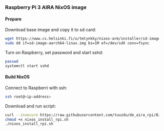 ### Raspberry Pi 3 AIRA NixOS image

#### Prepare
Download base image and copy it to sd card:
```sh
wget https://www.cs.helsinki.fi/u/tmtynkky/nixos-arm/installer/sd-image-aarch64-linux.img
sudo dd if=sd-image-aarch64-linux.img bs=1M of=/dev/sdX conv=fsync
```
Turn on Raspberry, set password and start sshd:
```sh
passwd
systemctl start sshd
```

#### Build NixOS
Connect to Raspberri with ssh:
```sh
ssh root@<ip-address>
```
Download and run script:
```sh
curl --insecure https://raw.githubusercontent.com/tuuzdu/de_aira_rpi/82b68f2b3f81864125096c6762b092260a1bb3c7/nixos_build_rpi.sh --output nixos_install_rpi.sh -L
chmod +x nixos_install_rpi.sh
./nixos_install_rpi.sh
```
